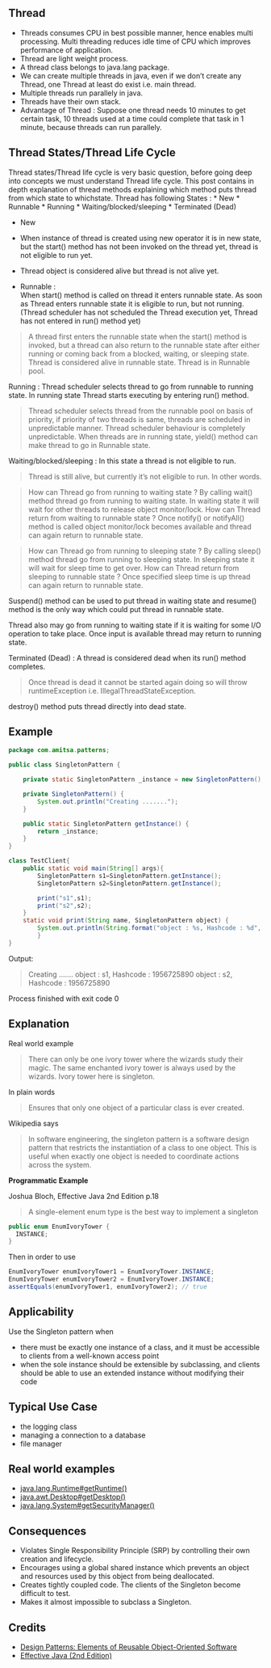 ## Thread
* Threads consumes CPU in best possible manner, hence enables multi processing. Multi threading reduces idle time of CPU which improves performance of application.
* Thread are light weight process.
* A thread class belongs to java.lang package.
* We can create multiple threads in java, even if we don’t create any Thread, one Thread at least  do exist i.e. main thread.
* Multiple threads run parallely in java.  
* Threads have their own stack.
* Advantage of Thread : Suppose one thread needs 10 minutes to get certain task, 10 threads used at a time could complete that task in 1 minute, because threads can run parallely.

## Thread States/Thread Life Cycle
  Thread states/Thread life cycle is very basic question, before going deep into concepts we must understand Thread life cycle.
    This post contains in depth explanation of thread methods explaining which method puts thread from which state to whichstate. 
    Thread has following States : 
    * New
    * Runnable
    * Running
    * Waiting/blocked/sleeping
    * Terminated (Dead)  


* New  
 * When instance of thread is created using new operator it is in new state, but the start() method has not been invoked on the          thread yet, thread is not eligible to run yet.
 * Thread object is considered alive but thread is not alive yet.

* Runnable :  
When start() method is called on thread it enters runnable state. 
As soon as Thread enters runnable state it is eligible to run, but not running. (Thread scheduler has not scheduled the Thread execution yet, Thread has not entered in run() method yet)
>A thread first enters the runnable state when the start() method is invoked, but a thread can also return to the runnable state after either running or coming back from a
blocked, waiting, or sleeping state. 
>Thread is considered alive in runnable state.
>Thread is in Runnable pool.

Running : Thread scheduler selects thread to go from runnable to running state. In running state Thread starts executing by entering run() method.
>Thread scheduler selects thread from the runnable pool on basis of priority, if priority of two threads is same, threads are scheduled in unpredictable manner. Thread scheduler behaviour is completely unpredictable.
 >When threads are in running state, yield() method can make thread to go in Runnable state.

Waiting/blocked/sleeping : In this state a thread is not eligible to run. 
>Thread is still alive, but currently it’s not eligible to run. In other words.

> How can Thread go from running to waiting state ?
   By calling wait() method thread go from running to waiting state. In waiting state it will wait for other threads to release object monitor/lock. 
> How can Thread return from waiting to runnable state ?
   Once notify() or notifyAll() method is called object monitor/lock becomes available and thread can again return to runnable state.


> How can Thread go from running to sleeping state ?
   By calling sleep() method thread go from running to sleeping state. In sleeping state it will wait for sleep time to get over.
> How can Thread return from sleeping to runnable state ?
   Once specified sleep time is up thread can again return to runnable state.

Suspend() method can be used to put thread in waiting state and resume() method is the only way which could put thread in runnable state.

Thread also may go from running to waiting state if it is waiting for some I/O operation to take place. Once input is available thread may return to running state.


Terminated (Dead) : A thread is considered dead when its run() method completes. 
>Once thread is dead it cannot be started again doing so will throw runtimeException i.e. IllegalThreadStateException.

destroy() method puts thread directly into dead state. 




## Example
```java
package com.amitsa.patterns;

public class SingletonPattern {

    private static SingletonPattern _instance = new SingletonPattern();

    private SingletonPattern() {
        System.out.println("Creating .......");
    }

    public static SingletonPattern getInstance() {
        return _instance;
    }
}

class TestClient{
    public static void main(String[] args){
        SingletonPattern s1=SingletonPattern.getInstance();
        SingletonPattern s2=SingletonPattern.getInstance();

        print("s1",s1);
        print("s2",s2);
    }
    static void print(String name, SingletonPattern object) {
        System.out.println(String.format("object : %s, Hashcode : %d", name , object.hashCode()));
        }
}
```
Output:
>Creating .......
object : s1, Hashcode : 1956725890
object : s2, Hashcode : 1956725890

Process finished with exit code 0

## Explanation
Real world example

> There can only be one ivory tower where the wizards study their magic. The same enchanted ivory tower is always used by the wizards. Ivory tower here is singleton.

In plain words

> Ensures that only one object of a particular class is ever created.

Wikipedia says

> In software engineering, the singleton pattern is a software design pattern that restricts the instantiation of a class to one object. This is useful when exactly one object is needed to coordinate actions across the system.

**Programmatic Example**

Joshua Bloch, Effective Java 2nd Edition p.18

> A single-element enum type is the best way to implement a singleton

```java
public enum EnumIvoryTower {
  INSTANCE;
}
```

Then in order to use

```java
EnumIvoryTower enumIvoryTower1 = EnumIvoryTower.INSTANCE;
EnumIvoryTower enumIvoryTower2 = EnumIvoryTower.INSTANCE;
assertEquals(enumIvoryTower1, enumIvoryTower2); // true
```

## Applicability
Use the Singleton pattern when

* there must be exactly one instance of a class, and it must be accessible to clients from a well-known access point
* when the sole instance should be extensible by subclassing, and clients should be able to use an extended instance without modifying their code

## Typical Use Case

* the logging class
* managing a connection to a database
* file manager

## Real world examples

* [java.lang.Runtime#getRuntime()](http://docs.oracle.com/javase/8/docs/api/java/lang/Runtime.html#getRuntime%28%29)
* [java.awt.Desktop#getDesktop()](http://docs.oracle.com/javase/8/docs/api/java/awt/Desktop.html#getDesktop--)
* [java.lang.System#getSecurityManager()](http://docs.oracle.com/javase/8/docs/api/java/lang/System.html#getSecurityManager--)


## Consequences

* Violates Single Responsibility Principle (SRP) by controlling their own creation and lifecycle.
* Encourages using a global shared instance which prevents an object and resources used by this object from being deallocated.     
* Creates tightly coupled code. The clients of the Singleton become difficult to test.
* Makes it almost impossible to subclass a Singleton.

## Credits

* [Design Patterns: Elements of Reusable Object-Oriented Software](http://www.amazon.com/Design-Patterns-Elements-Reusable-Object-Oriented/dp/0201633612)
* [Effective Java (2nd Edition)](http://www.amazon.com/Effective-Java-Edition-Joshua-Bloch/dp/0321356683)

